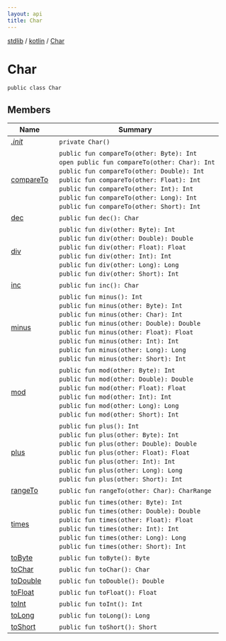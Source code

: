 ```yaml
---
layout: api
title: Char
---
```

[stdlib](../../index.html) / [kotlin](../index.html) / [Char](index.html)

# Char

```
public class Char
```
## Members
| Name | Summary |
|------|---------|
|[*.init*](_init_.html)|&nbsp;&nbsp;`private Char()`<br>|
|[compareTo](compareTo.html)|&nbsp;&nbsp;`public fun compareTo(other: Byte): Int`<br>&nbsp;&nbsp;`open public fun compareTo(other: Char): Int`<br>&nbsp;&nbsp;`public fun compareTo(other: Double): Int`<br>&nbsp;&nbsp;`public fun compareTo(other: Float): Int`<br>&nbsp;&nbsp;`public fun compareTo(other: Int): Int`<br>&nbsp;&nbsp;`public fun compareTo(other: Long): Int`<br>&nbsp;&nbsp;`public fun compareTo(other: Short): Int`<br>|
|[dec](dec.html)|&nbsp;&nbsp;`public fun dec(): Char`<br>|
|[div](div.html)|&nbsp;&nbsp;`public fun div(other: Byte): Int`<br>&nbsp;&nbsp;`public fun div(other: Double): Double`<br>&nbsp;&nbsp;`public fun div(other: Float): Float`<br>&nbsp;&nbsp;`public fun div(other: Int): Int`<br>&nbsp;&nbsp;`public fun div(other: Long): Long`<br>&nbsp;&nbsp;`public fun div(other: Short): Int`<br>|
|[inc](inc.html)|&nbsp;&nbsp;`public fun inc(): Char`<br>|
|[minus](minus.html)|&nbsp;&nbsp;`public fun minus(): Int`<br>&nbsp;&nbsp;`public fun minus(other: Byte): Int`<br>&nbsp;&nbsp;`public fun minus(other: Char): Int`<br>&nbsp;&nbsp;`public fun minus(other: Double): Double`<br>&nbsp;&nbsp;`public fun minus(other: Float): Float`<br>&nbsp;&nbsp;`public fun minus(other: Int): Int`<br>&nbsp;&nbsp;`public fun minus(other: Long): Long`<br>&nbsp;&nbsp;`public fun minus(other: Short): Int`<br>|
|[mod](mod.html)|&nbsp;&nbsp;`public fun mod(other: Byte): Int`<br>&nbsp;&nbsp;`public fun mod(other: Double): Double`<br>&nbsp;&nbsp;`public fun mod(other: Float): Float`<br>&nbsp;&nbsp;`public fun mod(other: Int): Int`<br>&nbsp;&nbsp;`public fun mod(other: Long): Long`<br>&nbsp;&nbsp;`public fun mod(other: Short): Int`<br>|
|[plus](plus.html)|&nbsp;&nbsp;`public fun plus(): Int`<br>&nbsp;&nbsp;`public fun plus(other: Byte): Int`<br>&nbsp;&nbsp;`public fun plus(other: Double): Double`<br>&nbsp;&nbsp;`public fun plus(other: Float): Float`<br>&nbsp;&nbsp;`public fun plus(other: Int): Int`<br>&nbsp;&nbsp;`public fun plus(other: Long): Long`<br>&nbsp;&nbsp;`public fun plus(other: Short): Int`<br>|
|[rangeTo](rangeTo.html)|&nbsp;&nbsp;`public fun rangeTo(other: Char): CharRange`<br>|
|[times](times.html)|&nbsp;&nbsp;`public fun times(other: Byte): Int`<br>&nbsp;&nbsp;`public fun times(other: Double): Double`<br>&nbsp;&nbsp;`public fun times(other: Float): Float`<br>&nbsp;&nbsp;`public fun times(other: Int): Int`<br>&nbsp;&nbsp;`public fun times(other: Long): Long`<br>&nbsp;&nbsp;`public fun times(other: Short): Int`<br>|
|[toByte](toByte.html)|&nbsp;&nbsp;`public fun toByte(): Byte`<br>|
|[toChar](toChar.html)|&nbsp;&nbsp;`public fun toChar(): Char`<br>|
|[toDouble](toDouble.html)|&nbsp;&nbsp;`public fun toDouble(): Double`<br>|
|[toFloat](toFloat.html)|&nbsp;&nbsp;`public fun toFloat(): Float`<br>|
|[toInt](toInt.html)|&nbsp;&nbsp;`public fun toInt(): Int`<br>|
|[toLong](toLong.html)|&nbsp;&nbsp;`public fun toLong(): Long`<br>|
|[toShort](toShort.html)|&nbsp;&nbsp;`public fun toShort(): Short`<br>|
